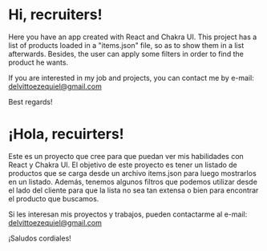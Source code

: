 # Hi, recruiters!

Here you have an app created with React and Chakra UI. This project has a list of products loaded in a "items.json" file, so as to show them in a list afterwards. Besides, the user can apply some filters in order to find the product he wants.

If you are interested in my job and projects, you can contact me by e-mail: delvittoezequiel@gmail.com

Best regards!

# ¡Hola, recuirters!
Este es un proyecto que cree para que puedan ver mis habilidades con React y Chakra UI. El objetivo de este proyecto es tener un listado de productos que se carga desde un archivo items.json para luego mostrarlos en un listado. Además, tenemos algunos filtros que podemos utilizar desde el lado del cliente para que la lista no sea tan extensa o bien para encontrar el producto que buscamos.

Si les interesan mis proyectos y trabajos, pueden contactarme al e-mail: delvittoezequiel@gmail.com

¡Saludos cordiales!
